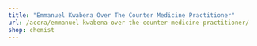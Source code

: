 ```yaml
---
title: "Emmanuel Kwabena Over The Counter Medicine Practitioner"
url: /accra/emmanuel-kwabena-over-the-counter-medicine-practitioner/
shop: chemist
---
```

